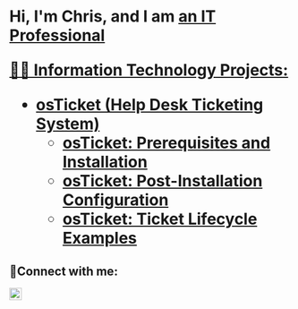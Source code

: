 <h1>Hi, I'm Chris, and I am <a href="https://www.linkedin.com/in/chris-ujiagbe-97a368257/"> an IT Professional

👨‍💻 Information Technology Projects:

- <b>osTicket (Help Desk Ticketing System)</b>
  - [osTicket: Prerequisites and Installation](https://github.com/Hillpaw/osticket-prereqs)
  - [osTicket: Post-Installation Configuration](https://github.com/Hillpaw/post-install-config)
  - [osTicket: Ticket Lifecycle Examples](https://github.com/Hillpaw/ticket-lifecycle)

<h2>🤳Connect with me:</h2>

[<img align="left" alt="Josh | LinkedIn" width="22px" src="https://cdn.jsdelivr.net/npm/simple-icons@v3/icons/linkedin.svg" />][linkedin]

[linkedin]: https://www.linkedin.com/in/chris-ujiagbe-97a368257/
